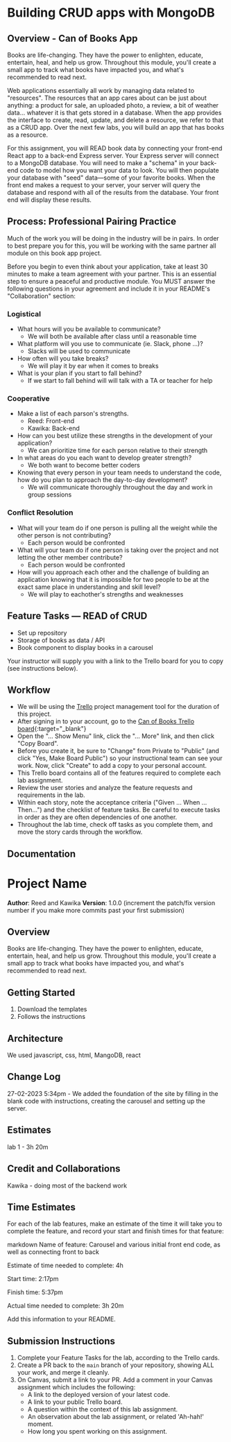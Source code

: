 
# Building CRUD apps with MongoDB

## Overview - Can of Books App

Books are life-changing. They have the power to enlighten, educate, entertain, heal, and help us grow. Throughout this module, you'll create a small app to track what books have impacted you, and what's recommended to read next.

Web applications essentially all work by managing data related to "resources". The resources that an app cares about can be just about anything: a product for sale, an uploaded photo, a review, a bit of weather data... whatever it is that gets stored in a database. When the app provides the interface to create, read, update, and delete a resource, we refer to that as a CRUD app. Over the next few labs, you will build an app that has books as a resource.

For this assignment, you will READ book data by connecting your front-end React app to a back-end Express server. Your Express server will connect to a MongoDB database. You will need to make a "schema" in your back-end code to model how you want your data to look. You will then populate your database with "seed" data—some of your favorite books. When the front end makes a request to your server, your server will query the database and respond with all of the results from the database. Your front end will display these results.

## Process: Professional Pairing Practice

Much of the work you will be doing in the industry will be in pairs. In order to best prepare you for this, you will be working with the same partner all module on this book app project.

Before you begin to even think about your application, take at least 30 minutes to make a team agreement with your partner. This is an essential step to ensure a peaceful and productive module. You MUST answer the following questions in your agreement and include it in your README's "Collaboration" section:

### Logistical

- What hours will you be available to communicate?
  - We will both be available after class until a reasonable time
- What platform will you use to communicate (ie. Slack, phone ...)?
  - Slacks will be used to communicate
- How often will you take breaks?
  - We will play it by ear when it comes to breaks
- What is your plan if you start to fall behind?
  - If we start to fall behind will will talk with a TA or teacher for help

### Cooperative

- Make a list of each parson's strengths.
  - Reed: Front-end
  - Kawika: Back-end
- How can you best utilize these strengths in the development of your application?
  - We can prioritize time for each person relative to their strength
- In what areas do you each want to develop greater strength?
  - We both want to become better coders
- Knowing that every person in your team needs to understand the code, how do you plan to approach the day-to-day development?
  - We will communicate thoroughly throughout the day and work in group sessions

### Conflict Resolution

- What will your team do if one person is pulling all the weight while the other person is not contributing?
  - Each person would be confronted
- What will your team do if one person is taking over the project and not letting the other member contribute?
  - Each person would be confronted
- How will you approach each other and the challenge of building an application knowing that it is impossible for two people to be at the exact same place in understanding and skill level?
  - We will play to eachother's strengths and weaknesses

## Feature Tasks — READ of CRUD

 - Set up repository
 - Storage of books as data / API
 - Book component to display books in a carousel

Your instructor will supply you with a link to the Trello board for you to copy (see instructions below).

## Workflow

- We will be using the [Trello](https://trello.com/b/SCo4qC0c/can-of-books) project management tool for the duration of this project.
- After signing in to your account, go to the [Can of Books Trello board](https://trello.com/b/ns9ZCHQL/module-3-can-of-books){:target="_blank"}
- Open the "... Show Menu" link, click the "... More" link, and then click "Copy Board".
- Before you create it, be sure to "Change" from Private to "Public" (and click "Yes, Make Board Public") so your instructional team can see your work. Now, click "Create" to add a copy to your personal account.
- This Trello board contains all of the features required to complete each lab assignment.
- Review the user stories and analyze the feature requests and requirements in the lab.
- Within each story, note the acceptance criteria ("Given ... When ... Then...") and the checklist of feature tasks. Be careful to execute tasks in order as they are often dependencies of one another.
- Throughout the lab time, check off tasks as you complete them, and move the story cards through the workflow.

## Documentation

# Project Name

**Author**: Reed and Kawika
**Version**: 1.0.0 (increment the patch/fix version number if you make more commits past your first submission)

## Overview
Books are life-changing. They have the power to enlighten, educate, entertain, heal, and help us grow. Throughout this module, you'll create a small app to track what books have impacted you, and what's recommended to read next.

## Getting Started
 1. Download the templates
 2. Follows the instructions

## Architecture
We used javascript, css, html, MangoDB, react

## Change Log

27-02-2023 5:34pm - We added the foundation of the site by filling in the blank code with instructions, creating the carousel and setting up the server.

## Estimates
lab 1 - 3h 20m
## Credit and Collaborations
Kawika - doing most of the backend work

## Time Estimates

For each of the lab features, make an estimate of the time it will take you to complete the feature, and record your start and finish times for that feature:

markdown
Name of feature: Carousel and various initial front end code, as well as connecting front to back

Estimate of time needed to complete: 4h

Start time: 2:17pm

Finish time: 5:37pm

Actual time needed to complete: 3h 20m


Add this information to your README.

## Submission Instructions

1. Complete your Feature Tasks for the lab, according to the Trello cards.
1. Create a PR back to the `main` branch of your repository, showing ALL your work, and merge it cleanly.
1. On Canvas, submit a link to your PR. Add a comment in your Canvas assignment which includes the following:
    - A link to the deployed version of your latest code.
    - A link to your public Trello board.
    - A question within the context of this lab assignment.
    - An observation about the lab assignment, or related 'Ah-hah!' moment.
    - How long you spent working on this assignment.
